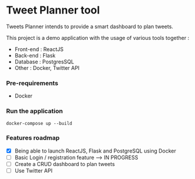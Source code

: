 # Tweet Planner tool

Tweets Planner intends to provide a smart dashboard to plan tweets. 

This project is a demo application with the usage of various tools together :

- Front-end : ReactJS
- Back-end : Flask 
- Database : PostgresSQL
- Other : Docker, Twitter API

### Pre-requirements

- Docker

### Run the application

```
docker-compose up --build
```

### Features roadmap

- [x] Being able to launch ReactJS, Flask and PostgreSQL using Docker
- [ ] Basic Login / registration feature --> IN PROGRESS
- [ ] Create a CRUD dashboard to plan tweets
- [ ] Use Twitter API
